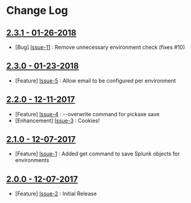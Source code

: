 Change Log
==========

[2.3.1 - 01-26-2018](https://github.com/cerner/splunk-pickaxe/issues?milestone=6&state=closed)
----------------------------------------------------------------------------------------------

  * [Bug] [Issue-11](https://github.com/cerner/splunk-pickaxe/issues/11) : Remove unnecessary environment check (fixes #10)

[2.3.0 - 01-23-2018](https://github.com/cerner/splunk-pickaxe/issues?milestone=4&state=closed)
----------------------------------------------------------------------------------------------

  * [Feature] [Issue-5](https://github.com/cerner/splunk-pickaxe/issues/5) : Allow email to be configured per environment

[2.2.0 - 12-11-2017](https://github.com/cerner/splunk-pickaxe/issues?milestone=3&state=closed)
----------------------------------------------------------------------------------------------

  * [Feature] [Issue-4](https://github.com/cerner/splunk-pickaxe/issues/4) : --overwrite command for pickaxe save
  * [Enhancement] [Issue-3](https://github.com/cerner/splunk-pickaxe/issues/3) : Cookies! 

[2.1.0 - 12-07-2017](https://github.com/cerner/splunk-pickaxe/issues?milestone=1&state=closed)
----------------------------------------------------------------------------------------------

  * [Feature] [Issue-1](https://github.com/cerner/splunk-pickaxe/issues/1) : Added get command to save Splunk objects for environments

[2.0.0 - 12-07-2017](https://github.com/cerner/splunk-pickaxe/issues?milestone=2&state=closed)
----------------------------------------------------------------------------------------------

  * [Feature] [Issue-2](https://github.com/cerner/splunk-pickaxe/issues/2) : Initial Release
